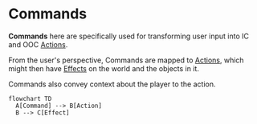 # Commands

**Commands** here are specifically used for transforming user input into IC and OOC [Actions](../actions/README.md).

From the user's perspective, Commands are mapped to [Actions](../actions/README.md), which might then have [Effects](../effects/README.md) on the world and the objects in it.

Commands also convey context about the player to the action.

```mermaid
flowchart TD
  A[Command] --> B[Action]
  B --> C[Effect]
```
